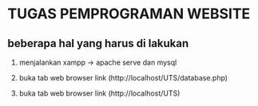 # TUGAS PEMPROGRAMAN WEBSITE

## beberapa hal yang harus di lakukan

1. menjalankan xampp -> apache serve dan mysql

2. buka tab web browser link (http://localhost/UTS/database.php)

3. buka tab web browser link (http://localhost/UTS)
